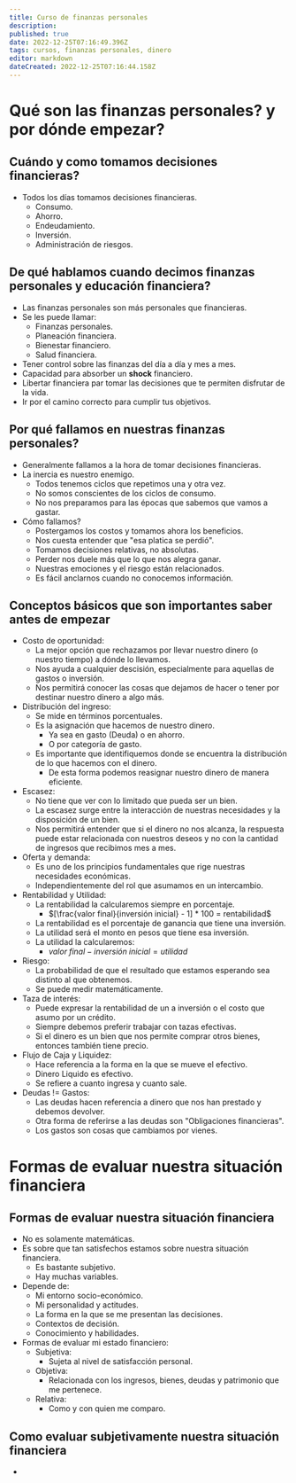 ```yaml
---
title: Curso de finanzas personales
description: 
published: true
date: 2022-12-25T07:16:49.396Z
tags: cursos, finanzas personales, dinero
editor: markdown
dateCreated: 2022-12-25T07:16:44.158Z
---
```


# Qué son las finanzas personales? y por dónde empezar?

## Cuándo y como tomamos decisiones financieras?

- Todos los días tomamos decisiones financieras.
  - Consumo.
  - Ahorro.
  - Endeudamiento.
  - Inversión.
  - Administración de riesgos.

## De qué hablamos cuando decimos finanzas personales y educación financiera?

- Las finanzas personales son más personales que financieras.
- Se les puede llamar:
  - Finanzas personales.
  - Planeación financiera.
  - Bienestar financiero.
  - Salud financiera.
- Tener control sobre las finanzas del día a día y mes a mes.
- Capacidad para absorber un **shock** financiero.
- Libertar financiera par tomar las decisiones que te permiten disfrutar
  de la vida.
- Ir por el camino correcto para cumplir tus objetivos.

## Por qué fallamos en nuestras finanzas personales?

- Generalmente fallamos a la hora de tomar decisiones financieras.
- La inercia es nuestro enemigo.
  - Todos tenemos ciclos que repetimos una y otra vez.
  - No somos conscientes de los ciclos de consumo.
  - No nos preparamos para las épocas que sabemos que vamos a gastar.
- Cómo fallamos?
  - Postergamos los costos y tomamos ahora los beneficios.
  - Nos cuesta entender que "esa platica se perdió".
  - Tomamos decisiones relativas, no absolutas.
  - Perder nos duele más que lo que nos alegra ganar.
  - Nuestras emociones y el riesgo están relacionados.
  - Es fácil anclarnos cuando no conocemos información.

## Conceptos básicos que son importantes saber antes de empezar

- Costo de oportunidad:
  - La mejor opción que rechazamos por llevar nuestro dinero (o nuestro
    tiempo) a dónde lo llevamos.
  - Nos ayuda a cualquier descisión, especialmente para aquellas de
    gastos o inversión.
  - Nos permitirá conocer las cosas que dejamos de hacer o tener por
    destinar nuestro dinero a algo más.
- Distribución del ingreso:
  - Se mide en términos porcentuales.
  - Es la asignación que hacemos de nuestro dinero.
    - Ya sea en gasto (Deuda) o en ahorro.
    - O por categoría de gasto.
  - Es importante que identifiquemos donde se encuentra la distribución
    de lo que hacemos con el dinero.
    - De esta forma podemos reasignar nuestro dinero de manera
      eficiente.
- Escasez:
  - No tiene que ver con lo limitado que pueda ser un bien.
  - La escasez surge entre la interacción de nuestras necesidades y la
    disposición de un bien.
  - Nos permitirá entender que si el dinero no nos alcanza, la respuesta
    puede estar relacionada con nuestros deseos y no con la cantidad de
    ingresos que recibimos mes a mes.
- Oferta y demanda:
  - Es uno de los principios fundamentales que rige nuestras necesidades
    económicas.
  - Independientemente del rol que asumamos en un intercambio.
- Rentabilidad y Utilidad:
  - La rentabilidad la calcularemos siempre en porcentaje.
    - $[\frac{valor final}{inversión inicial} - 1] * 100 = rentabilidad$
  - La rentabilidad es el porcentaje de ganancia que tiene una
    inversión.
  - La utilidad será el monto en pesos que tiene esa inversión.
  - La utilidad la calcularemos:
    - $valor \; final - inversión\; inicial = utilidad$
- Riesgo:
  - La probabilidad de que el resultado que estamos esperando sea
    distinto al que obtenemos.
  - Se puede medir matemáticamente.
- Taza de interés:
  - Puede expresar la rentabilidad de un a inversión o el costo que
    asumo por un crédito.
  - Siempre debemos preferir trabajar con tazas efectivas.
  - Si el dinero es un bien que nos permite comprar otros bienes,
    entonces también tiene precio.
- Flujo de Caja y Liquidez:
  - Hace referencia a la forma en la que se mueve el efectivo.
  - Dinero Liquido es efectivo.
  - Se refiere a cuanto ingresa y cuanto sale.
- Deudas != Gastos:
  - Las deudas hacen referencia a dinero que nos han prestado y debemos
    devolver.
  - Otra forma de referirse a las deudas son "Obligaciones financieras".
  - Los gastos son cosas que cambiamos por vienes.

# Formas de evaluar nuestra situación financiera

## Formas de evaluar nuestra situación financiera

- No es solamente matemáticas.
- Es sobre que tan satisfechos estamos sobre nuestra situación
  financiera.
  - Es bastante subjetivo.
  - Hay muchas variables.
- Depende de:
  - Mi entorno socio-económico.
  - Mi personalidad y actitudes.
  - La forma en la que se me presentan las decisiones.
  - Contextos de decisión.
  - Conocimiento y habilidades.
- Formas de evaluar mi estado financiero:
  - Subjetiva:
    - Sujeta al nivel de satisfacción personal.
  - Objetiva:
    - Relacionada con los ingresos, bienes, deudas y patrimonio que me
      pertenece.
  - Relativa:
    - Como y con quien me comparo.

## Como evaluar subjetivamente nuestra situación financiera

- 
